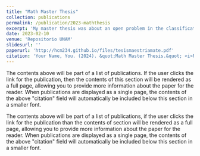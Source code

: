```yaml
---
title: "Math Master Thesis"
collection: publications
permalink: /publication/2023-maththesis
excerpt: 'My master thesis was about an open problem in the classification of surfaces of general type. In particular, I studied the classification of surfaces of general type with $$K^2 \leq 6$$ and $$p_g=4$$. Using Miles Reid graded ring methods, it provided some insights about the connectedness of the moduli space of such surfaces.'
date: 2023-02-10
venue: 'Repositorio UNAM'
slidesurl: ''
paperurl: 'http://hcm234.github.io/files/tesismaestriamate.pdf'
citation: 'Your Name, You. (2024). &quot;Math Master Thesis.&quot; <i>Repositorio UNAM</i>.'
---
```


The contents above will be part of a list of publications. If the user clicks the link for the publication, then the contents of this section will be rendered as a full page, allowing you to provide more information about the paper for the reader. When publications are displayed as a single page, the contents of the above "citation" field will automatically be included below this section in a smaller font.


The contents above will be part of a list of publications, if the user clicks the link for the publication than the contents of section will be rendered as a full page, allowing you to provide more information about the paper for the reader. When publications are displayed as a single page, the contents of the above "citation" field will automatically be included below this section in a smaller font.
